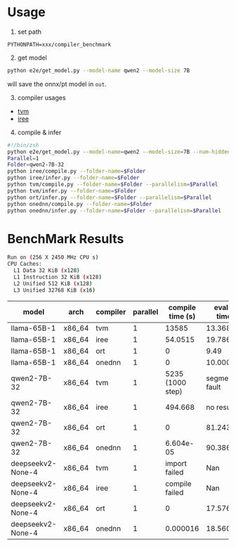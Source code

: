 # Usage

1. set path
```
PYTHONPATH=xxx/compiler_benchmark
```

2. get model

```sh
python e2e/get_model.py --model-name qwen2 --model-size 7B
```

will save the onnx/pt model in `out`.

3. compiler usages

- [tvm](./tvm/README.md)
- [iree](./iree/README.md)

4. compile & infer

```sh
#!/bin/zsh
python e2e/get_model.py --model-name=qwen2 --model-size=7B --num-hidden-layers=32
Parallel=1
Folder=qwen2-7B-32
python iree/compile.py --folder-name=$Folder
python iree/infer.py --folder-name=$Folder
python tvm/compile.py --folder-name=$Folder --parallelism=$Parallel
python tvm/infer.py --folder-name=$Folder
python ort/infer.py --folder-name=$Folder --parallelism=$Parallel
python onednn/compile.py --folder-name=$Folder 
python onednn/infer.py --folder-name=$Folder --parallelism=$Parallel
```

# BenchMark Results

```sh
Run on (256 X 2450 MHz CPU s)
CPU Caches:
  L1 Data 32 KiB (x128)
  L1 Instruction 32 KiB (x128)
  L2 Unified 512 KiB (x128)
  L3 Unified 32768 KiB (x16)
```

| model             | arch   | compiler | parallel | compile time (s) | evaluate time(s)   |
| ----------------- | ------ | -------- | -------- | ---------------- | ------------------ |
| llama-65B-1       | x86_64 | tvm      | 1        | 13585            | 13.368             |
| llama-65B-1       | x86_64 | iree     | 1        | 54.0515          | 19.786             |
| llama-65B-1       | x86_64 | ort      | 1        | 0                | 9.49               |
| llama-65B-1       | x86_64 | onednn   | 1        | 0                | 10.000000          |
| qwen2-7B-32       | x86_64 | tvm      | 1        | 5235 (1000 step) | segmentation fault |
| qwen2-7B-32       | x86_64 | iree     | 1        | 494.668          | no result          |
| qwen2-7B-32       | x86_64 | ort      | 1        | 0                | 81.243333          |
| qwen2-7B-32       | x86_64 | onednn   | 1        | 6.604e-05        | 90.386667          |
| deepseekv2-None-4 | x86_64 | tvm      | 1        | import failed    | Nan                |
| deepseekv2-None-4 | x86_64 | iree     | 1        | compile failed   | Nan                |
| deepseekv2-None-4 | x86_64 | ort      | 1        | 0                | 17.576667          |
| deepseekv2-None-4 | x86_64 | onednn   | 1        | 0.000016         | 18.560000          |